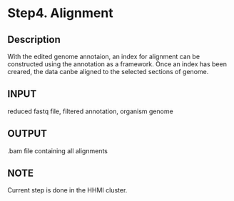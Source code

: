 # Step4. Alignment
## Description
With the edited genome annotaion, an index for alignment can be constructed using the annotation as a framework. Once an index has been creared, the data canbe aligned to the selected sections of genome.
## INPUT
reduced fastq file, filtered annotation, organism genome
## OUTPUT 
.bam file containing all alignments 

## NOTE
Current step is done in the HHMI cluster. 
